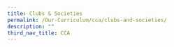 ```yaml
---
title: Clubs & Societies
permalink: /Our-Curriculum/cca/clubs-and-societies/
description: ""
third_nav_title: CCA
---
```

